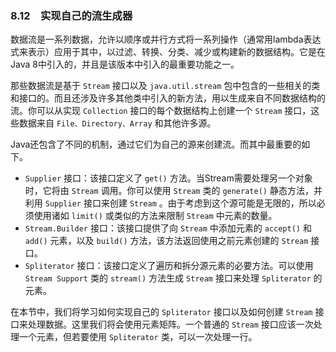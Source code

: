 ### 8.12　实现自己的流生成器

数据流是一系列数据，允许以顺序或并行方式将一系列操作（通常用lambda表达式来表示）应用于其中，以过滤、转换、分类、减少或构建新的数据结构。它是在Java 8中引入的，并且是该版本中引入的最重要功能之一。

那些数据流是基于 `Stream` 接口以及 `java.util.stream` 包中包含的一些相关的类和接口的。而且还涉及许多其他类中引入的新方法，用以生成来自不同数据结构的流。你可以从实现 `Collection` 接口的每个数据结构上创建一个 `Stream` 接口，这些数据来自 `File、Directory、Array` 和其他许多源。

Java还包含了不同的机制，通过它们为自己的源来创建流。而其中最重要的如下。

+ `Supplier` 接口：该接口定义了 `get()` 方法。当Stream需要处理另一个对象时，它将由 `Stream` 调用。你可以使用 `Stream` 类的 `generate()` 静态方法，并利用 `Supplier` 接口来创建 `Stream` 。由于考虑到这个源可能是无限的，所以必须使用诸如 `limit()` 或类似的方法来限制 `Stream` 中元素的数量。
+ `Stream.Builder` 接口：该接口提供了向 `Stream` 中添加元素的 `accept()` 和 `add()` 元素，以及 `build()` 方法，该方法返回使用之前元素创建的 `Stream` 接口。
+ `Spliterator` 接口：该接口定义了遍历和拆分源元素的必要方法。可以使用 `Stream Support` 类的 `stream()` 方法生成 `Stream` 接口来处理 `Spliterator` 的元素。

在本节中，我们将学习如何实现自己的 `Spliterator` 接口以及如何创建 `Stream` 接口来处理数据。这里我们将会使用元素矩阵。一个普通的 `Stream` 接口应该一次处理一个元素，但若要使用 `Spliterator` 类，可以一次处理一行。

